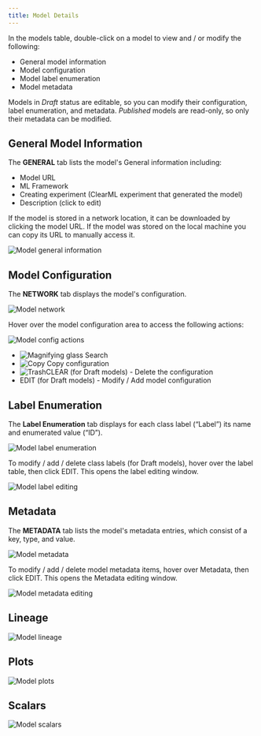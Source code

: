 ```yaml
---
title: Model Details
---
```


In the models table, double-click on a model to view and / or modify the following: 
* General model information
* Model configuration
* Model label enumeration
* Model metadata 

Models in *Draft* status are editable, so you can modify their configuration, label enumeration, and metadata. 
*Published* models are read-only, so only their metadata can be modified.

## General Model Information

The **GENERAL** tab lists the model's General information including: 
* Model URL
* ML Framework
* Creating experiment (ClearML experiment that generated the model)
* Description (click to edit)

If the model is stored in a network location, it can be downloaded by clicking the model URL. If the model was stored on 
the local machine you can copy its URL to manually access it.

![Model general information](../img/webapp_model_general.png)


## Model Configuration 

The **NETWORK** tab displays the model's configuration. 

![Model network](../img/webapp_model_network.png)

Hover over the model configuration area to access the following actions:

![Model config actions](../img/webapp_model_config_actions.png)

* <img src="/docs/latest/icons/ico-search.svg" alt="Magnifying glass" className="icon size-sm space-sm" /> Search 
* <img src="/docs/latest/icons/ico-copy-to-clipboard.svg" alt="Copy" className="icon size-sm space-sm" /> Copy configuration 
* <img src="/docs/latest/icons/ico-trash.svg" alt="Trash" className="icon size-sm space-sm" />CLEAR (for Draft models) - Delete the configuration 
* EDIT (for Draft models) - Modify / Add model configuration

## Label Enumeration

The **Label Enumeration** tab displays for each class label (“Label”) its name and enumerated value (“ID”).

![Model label enumeration](../img/webapp_model_labels.png)

To modify / add / delete class labels (for Draft models), hover over the label table, then click EDIT. This opens the 
label editing window. 

![Model label editing](../img/webapp_model_labels_edit.png)


## Metadata

The **METADATA** tab lists the model's metadata entries, which consist of a key, type, and value. 

![Model metadata](../img/webapp_model_metadata.png)

To modify / add / delete model metadata items, hover over Metadata, then click EDIT. This opens the Metadata editing 
window.

![Model metadata editing](../img/webapp_model_metadata_edit.png)

## Lineage

![Model lineage](../img/webapp_model_lineage.png)

## Plots 

![Model plots](../img/webapp_model_plots.png)

## Scalars

![Model scalars](../img/webapp_model_scalars.png)